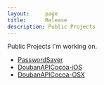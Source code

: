 ```yaml
---
layout:     page
title:      Release
description: Public Projects
---
```

Public Projects I'm working on.

* [PasswordSaver](/release/password/)
* [DoubanAPICocoa-iOS](https://github.com/GuoJing/DoubanAPICocoa-iOS)
* [DoubanAPICocoa-OSX](https://github.com/GuoJing/DoubanAPICocoa-OSX)
